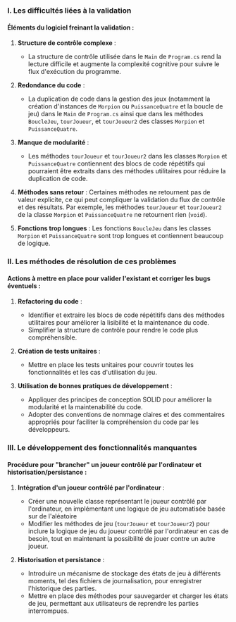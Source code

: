 
###    I. Les difficultés liées à la validation

#### Éléments du logiciel freinant la validation :

1.  **Structure de contrôle complexe** :
    
    -   La structure de contrôle utilisée dans le `Main` de `Program.cs` rend la lecture difficile et augmente la complexité cognitive pour suivre le flux d'exécution du programme.
2.  **Redondance du code** :
    
    -   La duplication de code dans la gestion des jeux (notamment la création d'instances de `Morpion` ou `PuissanceQuatre` et la boucle de jeu) dans le `Main` de `Program.cs` ainsi que dans les méthodes `BoucleJeu`, `tourJoueur`, et `tourJoueur2` des classes `Morpion` et `PuissanceQuatre`.
3.  **Manque de modularité** :
    
    -   Les méthodes `tourJoueur` et `tourJoueur2` dans les classes `Morpion` et `PuissanceQuatre` contiennent des blocs de code répétitifs qui pourraient être extraits dans des méthodes utilitaires pour réduire la duplication de code.
    
4.  **Méthodes sans retour** : Certaines méthodes ne retournent pas de valeur explicite, ce qui peut compliquer la validation du flux de contrôle et des résultats. Par exemple, les méthodes `tourJoueur` et `tourJoueur2` de la classe `Morpion` et `PuissanceQuatre` ne retournent rien (`void`).
    
5.   **Fonctions trop longues** : Les fonctions `BoucleJeu` dans les classes `Morpion` et `PuissanceQuatre` sont trop longues et contiennent beaucoup de logique.


### II. Les méthodes de résolution de ces problèmes

#### Actions à mettre en place pour valider l'existant et corriger les bugs éventuels :

1.  **Refactoring du code** :
    
    -   Identifier et extraire les blocs de code répétitifs dans des méthodes utilitaires pour améliorer la lisibilité et la maintenance du code.
    -   Simplifier la structure de contrôle pour rendre le code plus compréhensible.
2.  **Création de tests unitaires** :
    
    -   Mettre en place les tests unitaires pour couvrir toutes les fonctionnalités et les cas d'utilisation du jeu.
    
3.  **Utilisation de bonnes pratiques de développement** :
    
    -   Appliquer des principes de conception SOLID pour améliorer la modularité et la maintenabilité du code.
    -   Adopter des conventions de nommage claires et des commentaires appropriés pour faciliter la compréhension du code par les développeurs.

### III. Le développement des fonctionnalités manquantes

#### Procédure pour "brancher" un joueur contrôlé par l'ordinateur et historisation/persistance :

1.  **Intégration d'un joueur contrôlé par l'ordinateur** :
    
    -   Créer une nouvelle classe représentant le joueur contrôlé par l'ordinateur, en implémentant une logique de jeu automatisée basée sur de l'aléatoire
    -   Modifier les méthodes de jeu (`tourJoueur` et `tourJoueur2`) pour inclure la logique de jeu du joueur contrôlé par l'ordinateur en cas de besoin, tout en maintenant la possibilité de jouer contre un autre joueur.
2.  **Historisation et persistance** :
    
    -   Introduire un mécanisme de stockage des états de jeu à différents moments, tel des fichiers de journalisation, pour enregistrer l'historique des parties.
    -   Mettre en place des méthodes pour sauvegarder et charger les états de jeu, permettant aux utilisateurs de reprendre les parties interrompues.